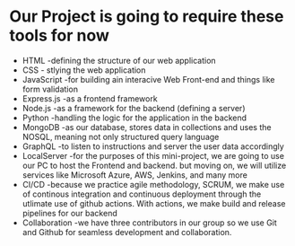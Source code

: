 
<h1>Our Project is going to require these tools for now</h1>


- HTML -defining the structure of our web application
- CSS - stlying the web application
- JavaScript -for building ain interacive Web Front-end and things like form validation
- Express.js -as a frontend framework
- Node.js -as a framework for the backend (defining a server)
- Python -handling the logic for the application in the backend
- MongoDB -as our database, stores data in collections and uses the NOSQL, meaning not only structured query language
- GraphQL -to listen to instructions and server the user data accordingly
- LocalServer -for the purposes of this mini-project, we are going to use our PC to host the Frontend and backend. but moving on, we will utilize services like Microsoft Azure, AWS, Jenkins, and many more
- CI/CD -because we practice agile methodology, SCRUM, we make use of continous integration and continuous deployment through the utlimate use of github actions. With actions, we make build and release pipelines for our backend
- Collaboration -we have three contributors in our group so we use Git and Github for seamless development and collaboration.